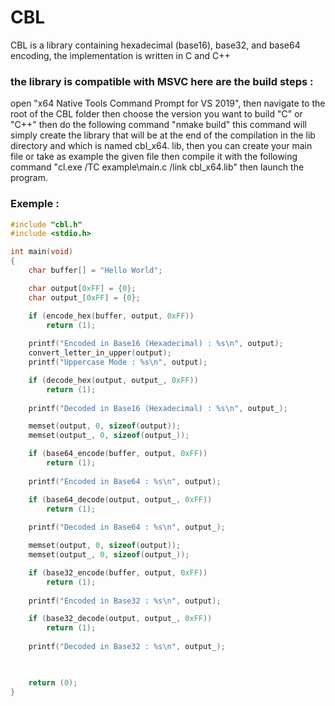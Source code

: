 # CBL
CBL is a library containing hexadecimal (base16), base32, and base64 encoding, the implementation is written in C and C++


### the library is compatible with MSVC here are the build steps :
  open "x64 Native Tools Command Prompt for VS 2019", then navigate to the root of the CBL folder then choose the version you want to build "C" or "C++" then do the following command "nmake build" this command will simply create the library that will be at the end of the compilation in the lib directory and which is named cbl_x64. lib, then you can create your main file or take as example the given file then compile it with the following command "cl.exe /TC example\main.c /link cbl_x64.lib" then launch the program.
 
 
 ### Exemple :
 
```c
#include "cbl.h"
#include <stdio.h>

int main(void)
{
    char buffer[] = "Hello World";

    char output[0xFF] = {0};
    char output_[0xFF] = {0};

    if (encode_hex(buffer, output, 0xFF))
        return (1);
    
    printf("Encoded in Base16 (Hexadecimal) : %s\n", output);
    convert_letter_in_upper(output);
    printf("Uppercase Mode : %s\n", output);

    if (decode_hex(output, output_, 0xFF))
        return (1);
    
    printf("Decoded in Base16 (Hexadecimal) : %s\n", output_);

    memset(output, 0, sizeof(output));
    memset(output_, 0, sizeof(output_));

    if (base64_encode(buffer, output, 0xFF))
        return (1);
    
    printf("Encoded in Base64 : %s\n", output);

    if (base64_decode(output, output_, 0xFF))
        return (1);
    
    printf("Decoded in Base64 : %s\n", output_);

    memset(output, 0, sizeof(output));
    memset(output_, 0, sizeof(output_));

    if (base32_encode(buffer, output, 0xFF))
        return (1);
    
    printf("Encoded in Base32 : %s\n", output);

    if (base32_decode(output, output_, 0xFF))
        return (1);
    
    printf("Decoded in Base32 : %s\n", output_);

    

    return (0);
}
```
